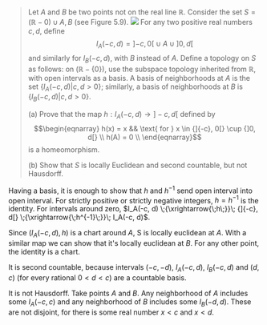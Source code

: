 > Let $A$ and $B$ be two points not on the real line $\mathbb{R}$. Consider the set $S = (\mathbb{R} - {0}) \cup {A, B}$ (see Figure 5.9).
> ![](<Excalidraw/Drawing 2023-11-26 11.16.35.excalidraw>)
> For any two positive real numbers $c, d$, define $$I_A(-c, d) = {]{-c}, 0[} \cup {A} \cup {]0, d[}$$ and similarly for $I_B(-c, d)$, with $B$ instead of $A$. Define a topology on $S$ as follows: on $(\mathbb{R} - \{0\})$, use the subspace topology inherited from $\mathbb{R}$, with open intervals as a basis. A basis of neighborhoods at $A$ is the set $\{I_A(-c, d) | c, d > 0\}$; similarly, a basis of neighborhoods at $B$ is $\{I_B(-c, d) | c, d > 0\}$.
> 
> (a) Prove that the map $h: I_A(-c, d) \to ]-c, d[$ defined by $$\begin{eqnarray}
 h(x) = x && \text{ for } x \in {]{-c}, 0[} \cup {]0, d[} \\
 h(A) = 0 \\
 \end{eqnarray}$$ is a homeomorphism.
> 
> (b) Show that $S$ is locally Euclidean and second countable, but not Hausdorff.

Having a basis, it is enough to show that $h$ and $h^{-1}$ send open interval into open interval. For strictly positive or strictly negative integers, $h=h^{-1}$ is the identity. For intervals around zero, $I_A(-c, d) \;{\xrightarrow{\;h\;}}\; {]{-c}, d[} \;{\xrightarrow{\;h^{-1}\;}}\; I_A(-c, d)$.

Since $(I_A(-c, d), h)$ is a chart around $A$, S is locally euclidean at $A$. With a similar map we can show that it's locally euclidean at $B$. For any other point, the identity is a chart.

It is second countable, because intervals $(-c, -d)$, $I_A(-c, d)$, $I_B(-c, d)$ and $(d, c)$ (for every rational $0 < d < c$) are a countable basis.

It is not Hausdorff. Take points $A$ and $B$. Any neighborhood of $A$ includes some $I_A(-c, c)$ and any neighborhood of $B$ includes some $I_B(-d, d)$. These are not disjoint, for there is some real number $x < c$ and $x < d$.